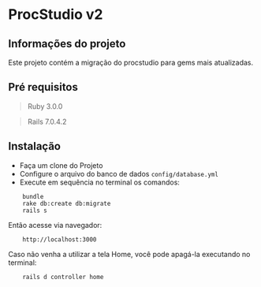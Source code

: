 # ProcStudio v2

## Informações do projeto
Este projeto contém a migração do procstudio para gems mais atualizadas.

## Pré requisitos

 > Ruby 3.0.0

 > Rails 7.0.4.2

## Instalação

 - Faça um clone do Projeto
 - Configure o arquivo do banco de dados
   ```config/database.yml```
 - Execute em sequência no terminal os comandos:
  ```
      bundle
      rake db:create db:migrate
      rails s
  ```

  Então acesse via navegador:
  ```
      http://localhost:3000
  ```

Caso não venha a utilizar a tela Home, você pode apagá-la executando no terminal:
  ```
      rails d controller home
  ```
